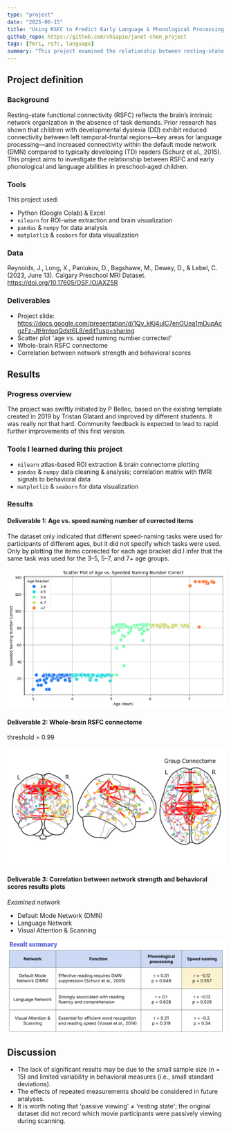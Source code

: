 ```yaml
---
type: "project"
date: "2025-06-15"
title: "Using RSFC to Predict Early Language & Phonological Processing Abilities"
github_repo: https://github.com/chiapie/janet-chen_project
tags: [fmri, rsfc, language]
summary: "This project examined the relationship between resting-state functional connectivity (RSFC) and early speed naming and phonological processing in preschoolers. Using the Destrieux (2009) atlas, ROI-wise signals were extracted to compute within-network connectivity (e.g., DMN, language network), revealing correlations with behavioral scores."
---
```

<!-- This is an html comment and this won't appear in the rendered page. You are now editing the "content" area, the core of your description. Everything that you can do in markdown is allowed below. We added a couple of comments to guide your through documenting your progress. -->

## Project definition

### Background

Resting-state functional connectivity (RSFC) reflects the brain’s intrinsic network organization in the absence of task demands. Prior research has shown that children with developmental dyslexia (DD) exhibit reduced connectivity between left temporal-frontal regions—key areas for language processing—and increased connectivity within the default mode network (DMN) compared to typically developing (TD) readers (Schurz et al., 2015). This project aims to investigate the relationship between RSFC and early phonological and language abilities in preschool-aged children.


### Tools

This project used:
 * Python (Google Colab) & Excel
 * `nilearn` for ROI-wise extraction and brain visualization 
 * `pandas` & `numpy` for data analysis
 * `matplotlib` & `seaborn` for data visualization

### Data

Reynolds, J., Long, X., Paniukov, D., Bagshawe, M., Dewey, D., & Lebel, C. (2023, June 13). Calgary Preschool MRI Dataset. https://doi.org/10.17605/OSF.IO/AXZ5R

### Deliverables

- Project slide: https://docs.google.com/presentation/d/1Qv_kKj4uIC7enOUea1mDupAcgzFz-JtHmtoqQdst6L8/edit?usp=sharing
- Scatter plot 'age vs. speed naming number corrected'
- Whole-brain RSFC connectome
- Correlation between network strength and behavioral scores

## Results

### Progress overview

The project was swiftly initiated by P Bellec, based on the existing template created in 2019 by Tristan Glatard and improved by different students. It was really not that hard. Community feedback is expected to lead to rapid further improvements of this first version.

### Tools I learned during this project

- `nilearn` atlas-based ROI extraction & brain connectome plotting
- `pandas` & `numpy` data cleaning & analysis; correlation matrix with fMRI signals to behavioral data
- `matplotlib` & `seaborn` for data visualization

### Results

#### Deliverable 1: Age vs. speed naming number of corrected items
The dataset only indicated that different speed-naming tasks were used for participants of different ages, but it did not specify which tasks were used. Only by plotting the items corrected for each age bracket did I infer that the same task was used for the 3–5, 5–7, and 7+ age groups.
<p align="center">
  <img src="scatterplot_age_speed.png" alt="Scatterplot of age vs. speed naming" width="640"/>
</p>

#### Deliverable 2: Whole-brain RSFC connectome
threshold = 0.99
<p align="center">
  <img src="whole-brain_RSFC_connectome.png" alt="Whole-brain RSFC connectome" width="600"/>
</p>

#### Deliverable 3: Correlation between network strength and behavioral scores results plots
*Examined network*
- Default Mode Network (DMN)
- Language Network
- Visual Attention & Scanning
<p align="center">
  <img src="result_summary.png" alt="Results summary" width="660"/>
</p>

## Discussion
- The lack of significant results may be due to the small sample size (n = 15) and limited variability in behavioral measures (i.e., small standard deviations).
- The effects of repeated measurements should be considered in future analyses.
- It is worth noting that 'passive viewing' ≠ 'resting state'; the original dataset did not record which movie participants were passively viewing during scanning.
